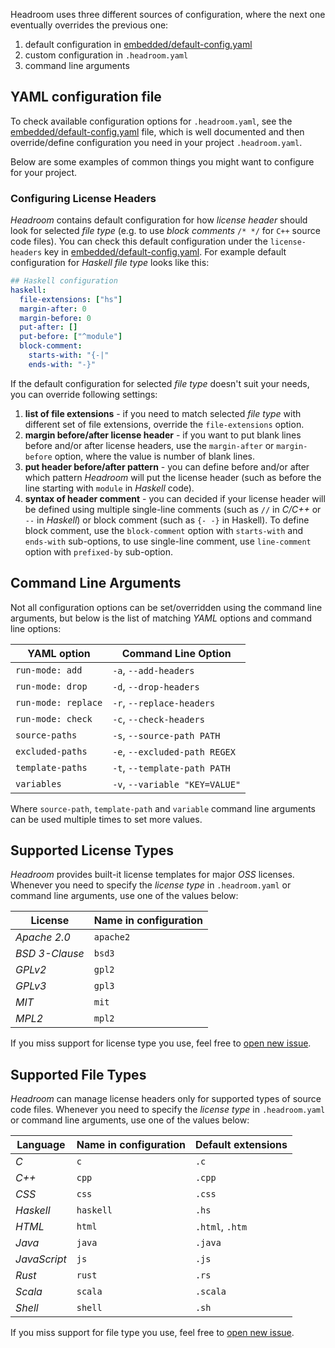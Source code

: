 Headroom uses three different sources of configuration, where the next one eventually overrides the previous one:

1. default configuration in [embedded/default-config.yaml][file:embedded/default-config.yaml]
1. custom configuration in `.headroom.yaml`
1. command line arguments

## YAML configuration file
To check available configuration options for `.headroom.yaml`, see the [embedded/default-config.yaml][file:embedded/default-config.yaml] file, which is well documented and then override/define configuration you need in your project `.headroom.yaml`.

Below are some examples of common things you might want to configure for your project.

### Configuring License Headers
_Headroom_ contains default configuration for how _license header_ should look for selected _file type_ (e.g. to use _block comments_ `/* */` for `C++` source code files). You can check this default configuration under the `license-headers` key in [embedded/default-config.yaml][file:embedded/default-config.yaml]. For example default configuration for _Haskell file type_ looks like this:

```yaml
## Haskell configuration
haskell:
  file-extensions: ["hs"]
  margin-after: 0
  margin-before: 0
  put-after: []
  put-before: ["^module"]
  block-comment:
    starts-with: "{-|"
    ends-with: "-}"
```

If the default configuration for selected _file type_ doesn't suit your needs, you can override following settings:

1. __list of file extensions__ - if you need to match selected _file type_ with different set of file extensions, override the `file-extensions` option.
1. __margin before/after license header__ - if you want to put blank lines before and/or after license headers, use the `margin-after` or `margin-before` option, where the value is number of blank lines.
1. __put header before/after pattern__ - you can define before and/or after which pattern _Headroom_ will put the license header (such as before the line starting with `module` in _Haskell_ code).
1. __syntax of header comment__ - you can decided if your license header will be defined using multiple single-line comments (such as `//` in _C/C++_ or `--` in _Haskell_) or block comment (such as `{- -}` in Haskell). To define block comment, use the `block-comment` option with `starts-with` and `ends-with` sub-options, to use single-line comment, use `line-comment` option with `prefixed-by` sub-option.

## Command Line Arguments
Not all configuration options can be set/overridden using the command line arguments, but below is the list of matching _YAML_ options and command line options:

| YAML option         | Command Line Option            |		
|---------------------|--------------------------------|		
| `run-mode: add`     | `-a`, `--add-headers`          |		
| `run-mode: drop`    | `-d`, `--drop-headers`         |		
| `run-mode: replace` | `-r`, `--replace-headers`      |	
| `run-mode: check`   | `-c`, `--check-headers`        |		
| `source-paths`      | `-s`, `--source-path PATH`     |	
| `excluded-paths`    | `-e`, `--excluded-path REGEX`  |	
| `template-paths`    | `-t`, `--template-path PATH`   |
| `variables`         | `-v`, `--variable "KEY=VALUE"` |

Where `source-path`, `template-path` and `variable` command line arguments can be used multiple times to set more values.

## Supported License Types
_Headroom_ provides built-it license templates for major _OSS_ licenses. Whenever you need to specify the _license type_ in `.headroom.yaml` or command line arguments, use one of the values below:

| License        | Name in configuration |
|----------------|-----------------------|
| _Apache 2.0_   | `apache2`             |
| _BSD 3-Clause_ | `bsd3`                |
| _GPLv2_        | `gpl2`                |
| _GPLv3_        | `gpl3`                |
| _MIT_          | `mit`                 |
| _MPL2_         | `mpl2`                |

If you miss support for license type you use, feel free to [open new issue][meta:new-issue].

## Supported File Types
_Headroom_ can manage license headers only for supported types of source code files. Whenever you need to specify the _license type_ in `.headroom.yaml` or command line arguments, use one of the values below:

| Language     | Name in configuration | Default extensions |
|--------------|-----------------------|--------------------|
| _C_          | `c`                   | `.c`               |
| _C++_        | `cpp`                 | `.cpp`             |
| _CSS_        | `css`                 | `.css`             |
| _Haskell_    | `haskell`             | `.hs`              |
| _HTML_       | `html`                | `.html`, `.htm`    |
| _Java_       | `java`                | `.java`            |
| _JavaScript_ | `js`                  | `.js`              |
| _Rust_       | `rust`                | `.rs`              |
| _Scala_      | `scala`               | `.scala`           |
| _Shell_      | `shell`               | `.sh`              |

If you miss support for file type you use, feel free to [open new issue][meta:new-issue].


[file:embedded/default-config.yaml]: https://github.com/vaclavsvejcar/headroom/blob/master/embedded/default-config.yaml
[meta:new-issue]: https://github.com/vaclavsvejcar/headroom/issues/new

